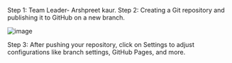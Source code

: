 Step 1: Team Leader- Arshpreet kaur.
Step 2: Creating a Git repository and publishing it to GitHub on a new branch.

![image](https://github.com/user-attachments/assets/4e22178e-11e8-43d0-bbb6-40edd852e381)

Step 3: After pushing your repository, click on Settings to adjust configurations like branch settings, GitHub Pages, and more.










